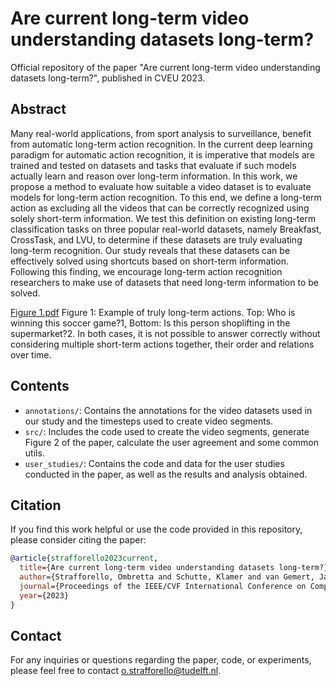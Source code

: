 # Are current long-term video understanding datasets long-term?
Official repository of the paper "Are current long-term video understanding datasets long-term?", published in CVEU 2023.

## Abstract

Many real-world applications, from sport analysis to surveillance, benefit from automatic long-term action recognition. In the current deep learning paradigm for automatic action recognition, it is imperative that models are trained and tested on datasets and tasks that evaluate if such models actually learn and reason over long-term information. In this work, we propose a method to evaluate how suitable a video dataset is to evaluate models for long-term action recognition. To this end, we define a long-term action as excluding all the videos that can be correctly recognized using solely short-term information. We test this definition on existing long-term classification tasks on three popular real-world datasets, namely Breakfast, CrossTask, and LVU, to determine if these datasets are truly evaluating long-term recognition. Our study reveals that these datasets can be effectively solved using shortcuts based on short-term information. Following this finding, we encourage long-term action recognition researchers to make use of datasets that need long-term information to be solved.

[Figure 1.pdf](https://github.com/ombretta/longterm_datasets/files/12464275/Figure.1.pdf)
Figure 1: Example of truly long-term actions. Top: Who is winning this soccer game?1, Bottom: Is this person shoplifting in the supermarket?2. In both cases, it is not possible to answer correctly without considering multiple short-term actions together, their order and relations over time.

## Contents

- `annotations/`: Contains the annotations for the video datasets used in our study and the timesteps used to create video segments.
- `src/`: Includes the code used to create the video segments, generate Figure 2 of the paper, calculate the user agreement and some common utils.
- `user_studies/`: Contains the code and data for the user studies conducted in the paper, as well as the results and analysis obtained.

## Citation

If you find this work helpful or use the code provided in this repository, please consider citing the paper:

```bibtex
@article{strafforello2023current,
  title={Are current long-term video understanding datasets long-term?},
  author={Strafforello, Ombretta and Schutte, Klamer and van Gemert, Jan},
  journal={Proceedings of the IEEE/CVF International Conference on Computer Vision Workshops},
  year={2023}
}
```

## Contact

For any inquiries or questions regarding the paper, code, or experiments, please feel free to contact o.strafforello@tudelft.nl.
